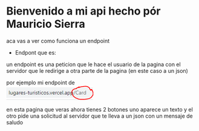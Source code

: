 # Bienvenido a mi api hecho pór Mauricio Sierra

aca vas a ver como funciona un endpoint 

- Endpont que es:

un endpoint es una peticion que le hace el usuario de la pagina con el servidor que le redirige a otra parte de la pagina (en este caso a un json) 

por ejemplo mi endpoint de  
![alt text](image-1.png)

en esta pagina que veras ahora tienes 2 botones uno aparece un texto y el otro pide una solicitud al servidor que te lleva a un json con un mensaje de saludo
